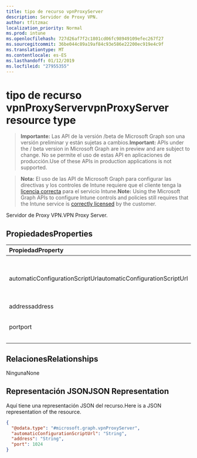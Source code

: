 ```yaml
---
title: tipo de recurso vpnProxyServer
description: Servidor de Proxy VPN.
author: tfitzmac
localization_priority: Normal
ms.prod: intune
ms.openlocfilehash: 727d26af7f2c1801cd06fc98949109efec267f27
ms.sourcegitcommit: 36be044c89a19af84c93e586e22200ec919e4c9f
ms.translationtype: MT
ms.contentlocale: es-ES
ms.lasthandoff: 01/12/2019
ms.locfileid: "27955355"
---
```

# <a name="vpnproxyserver-resource-type"></a><span data-ttu-id="2b140-103">tipo de recurso vpnProxyServer</span><span class="sxs-lookup"><span data-stu-id="2b140-103">vpnProxyServer resource type</span></span>

> <span data-ttu-id="2b140-104">**Importante:** Las API de la versión /beta de Microsoft Graph son una versión preliminar y están sujetas a cambios.</span><span class="sxs-lookup"><span data-stu-id="2b140-104">**Important:** APIs under the / beta version in Microsoft Graph are in preview and are subject to change.</span></span> <span data-ttu-id="2b140-105">No se permite el uso de estas API en aplicaciones de producción.</span><span class="sxs-lookup"><span data-stu-id="2b140-105">Use of these APIs in production applications is not supported.</span></span>

> <span data-ttu-id="2b140-106">**Nota:** El uso de las API de Microsoft Graph para configurar las directivas y los controles de Intune requiere que el cliente tenga la [licencia correcta](https://go.microsoft.com/fwlink/?linkid=839381) para el servicio Intune.</span><span class="sxs-lookup"><span data-stu-id="2b140-106">**Note:** Using the Microsoft Graph APIs to configure Intune controls and policies still requires that the Intune service is [correctly licensed](https://go.microsoft.com/fwlink/?linkid=839381) by the customer.</span></span>

<span data-ttu-id="2b140-107">Servidor de Proxy VPN.</span><span class="sxs-lookup"><span data-stu-id="2b140-107">VPN Proxy Server.</span></span>
## <a name="properties"></a><span data-ttu-id="2b140-108">Propiedades</span><span class="sxs-lookup"><span data-stu-id="2b140-108">Properties</span></span>
|<span data-ttu-id="2b140-109">Propiedad</span><span class="sxs-lookup"><span data-stu-id="2b140-109">Property</span></span>|<span data-ttu-id="2b140-110">Tipo</span><span class="sxs-lookup"><span data-stu-id="2b140-110">Type</span></span>|<span data-ttu-id="2b140-111">Descripción</span><span class="sxs-lookup"><span data-stu-id="2b140-111">Description</span></span>|
|:---|:---|:---|
|<span data-ttu-id="2b140-112">automaticConfigurationScriptUrl</span><span class="sxs-lookup"><span data-stu-id="2b140-112">automaticConfigurationScriptUrl</span></span>|<span data-ttu-id="2b140-113">Cadena</span><span class="sxs-lookup"><span data-stu-id="2b140-113">String</span></span>|<span data-ttu-id="2b140-114">Url de secuencia de comandos de configuración automática del proxy.</span><span class="sxs-lookup"><span data-stu-id="2b140-114">Proxy's automatic configuration script url.</span></span>|
|<span data-ttu-id="2b140-115">address</span><span class="sxs-lookup"><span data-stu-id="2b140-115">address</span></span>|<span data-ttu-id="2b140-116">Cadena</span><span class="sxs-lookup"><span data-stu-id="2b140-116">String</span></span>|<span data-ttu-id="2b140-117">Dirección.</span><span class="sxs-lookup"><span data-stu-id="2b140-117">Address.</span></span>|
|<span data-ttu-id="2b140-118">port</span><span class="sxs-lookup"><span data-stu-id="2b140-118">port</span></span>|<span data-ttu-id="2b140-119">Int32</span><span class="sxs-lookup"><span data-stu-id="2b140-119">Int32</span></span>|<span data-ttu-id="2b140-120">Puerto.</span><span class="sxs-lookup"><span data-stu-id="2b140-120">Port.</span></span> <span data-ttu-id="2b140-121">Valores válidos de 0 a 65535</span><span class="sxs-lookup"><span data-stu-id="2b140-121">Valid values 0 to 65535</span></span>|

## <a name="relationships"></a><span data-ttu-id="2b140-122">Relaciones</span><span class="sxs-lookup"><span data-stu-id="2b140-122">Relationships</span></span>
<span data-ttu-id="2b140-123">Ninguna</span><span class="sxs-lookup"><span data-stu-id="2b140-123">None</span></span>
## <a name="json-representation"></a><span data-ttu-id="2b140-124">Representación JSON</span><span class="sxs-lookup"><span data-stu-id="2b140-124">JSON Representation</span></span>
<span data-ttu-id="2b140-125">Aquí tiene una representación JSON del recurso.</span><span class="sxs-lookup"><span data-stu-id="2b140-125">Here is a JSON representation of the resource.</span></span>
<!-- {
  "blockType": "resource",
  "@odata.type": "microsoft.graph.vpnProxyServer"
}
-->
``` json
{
  "@odata.type": "#microsoft.graph.vpnProxyServer",
  "automaticConfigurationScriptUrl": "String",
  "address": "String",
  "port": 1024
}
```





